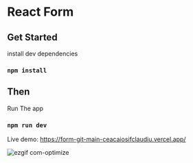 # React Form

## Get Started

install dev dependencies

### `npm install`

## Then

Run The app

### `npm run dev`


Live demo: https://form-git-main-ceacaiosifclaudiu.vercel.app/

![ezgif com-optimize](https://github.com/ceacaiosifclaudiu/test/assets/110819428/ab2ddaa4-1e99-440f-9fd4-aaf293e2f8dd)
